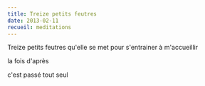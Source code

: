 ```yaml
---
title: Treize petits feutres
date: 2013-02-11
recueil: meditations
---
```


Treize petits feutres
qu'elle se met
pour s'entrainer à m'accueillir

la fois d'après

c'est passé tout seul
